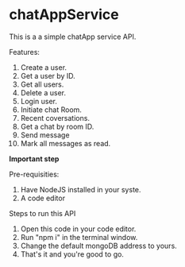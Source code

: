 # chatAppService
This is a a simple chatApp service API.

Features:
1. Create a user.
2. Get a user by ID.
3. Get all users.
4. Delete a user.
5. Login user.
6. Initiate chat Room.
7. Recent coversations.
8. Get a chat by room ID.
9. Send message
10. Mark all messages as read.

**Important step**

Pre-requisities:
1. Have NodeJS installed in your syste.
2. A code editor

Steps to run this API
1. Open this code in your code editor.
2. Run "npm i" in the terminal window.
3. Change the default mongoDB address to yours.
4. That's it and you're good to go.
